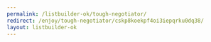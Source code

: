 ```yaml
---
permalink: /listbuilder-ok/tough-negotiator/
redirect: /enjoy/tough-negotiator/cskp8koekpf4oi3iepqrku0dq38/
layout: listbuilder-ok
---
```

